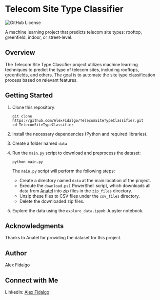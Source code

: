 # Telecom Site Type Classifier

![GitHub License](https://img.shields.io/badge/license-MIT-blue.svg)

A machine learning project that predicts telecom site types: rooftop, greenfield, indoor, or street-level.

## Overview

The Telecom Site Type Classifier project utilizes machine learning techniques to predict the type of telecom sites, including rooftops, greenfields, and others. The goal is to automate the site type classification process based on relevant features.

## Getting Started

1. Clone this repository:

   ```shell
   git clone https://github.com/AlexFidalgo/TelecomSiteTypeClassifier.git
   cd TelecomSiteTypeClassifier
   ```

2. Install the necessary dependencies (Python and required libraries).

3. Create a folder named `data`  


4. Run the `main.py` script to download and preprocess the dataset:

   ```shell
   python main.py
   ```

   The `main.py` script will perform the following steps:
   - Create a directory named `data` at the main location of the project.
   - Execute the `download.ps1` PowerShell script, which downloads all data from [Anatel](https://sistemas.anatel.gov.br/se/public/view/b/licenciamento.php?view=licenciamento) into zip files in the `zip_files` directory.
   - Unzip these files to CSV files under the `csv_files` directory.
   - Delete the downloaded zip files.

5. Explore the data using the `explore_data.ipynb` Jupyter notebook.


## Acknowledgments

Thanks to Anatel for providing the dataset for this project.

## Author

Alex Fidalgo

## Connect with Me

LinkedIn: [Alex Fidalgo](https://www.linkedin.com/in/alex-zamikhowsky/)


